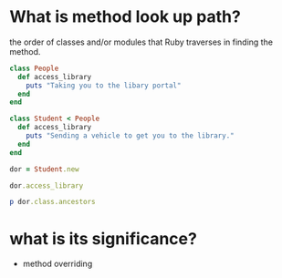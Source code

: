 # What is method look up path?
the order of classes and/or modules that Ruby traverses in finding the method.

```ruby
class People
  def access_library
    puts "Taking you to the libary portal"
  end
end

class Student < People
  def access_library
    puts "Sending a vehicle to get you to the library."
  end
end

dor = Student.new

dor.access_library

p dor.class.ancestors
```
# what is its significance?
* method overriding